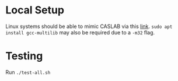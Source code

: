 # Local Setup

Linux systems should be able to mimic CASLAB via this [link](https://drive.google.com/file/d/11o54MOxG701VUkKtPImMkCZmIiStxfto/view?usp=sharing).
`sudo apt install gcc-multilib` may also be required due to a `-m32` flag.

# Testing

Run `./test-all.sh`
